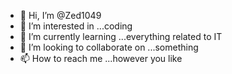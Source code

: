 - 👋 Hi, I’m @Zed1049
- 👀 I’m interested in ...coding
- 🌱 I’m currently learning ...everything related to IT
- 💞️ I’m looking to collaborate on ...something
- 📫 How to reach me ...however you like

<!---
Zed1049/Zed1049 is a ✨ special ✨ repository because its `README.md` (this file) appears on your GitHub profile.
You can click the Preview link to take a look at your changes.
--->
